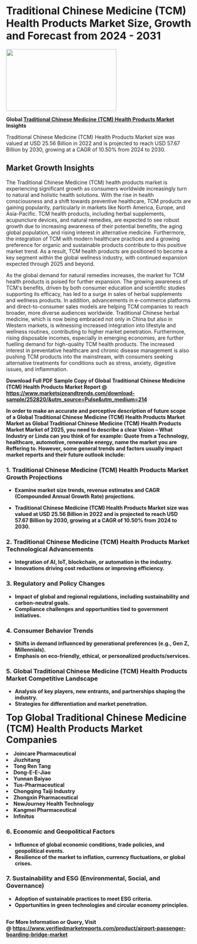<H1>Traditional Chinese Medicine (TCM) Health Products Market Size, Growth and Forecast from 2024 - 2031</H1><img class="aligncenter size-medium wp-image-584254" src="https://thirdeyenews.in/wp-content/uploads/2024/09/Global-Market-Research-300x168.jpeg" alt="" width="300" height="168" /><p><strong>Global&nbsp;<a href="https://www.marketsizeandtrends.com/download-sample/252820/&amp;utm_source=Pulse&amp;utm_medium=214">Traditional Chinese Medicine (TCM) Health Products Market</a> Insights</strong></p><p>Traditional Chinese Medicine (TCM) Health Products Market size was valued at USD 25.56 Billion in 2022 and is projected to reach USD 57.67 Billion by 2030, growing at a CAGR of 10.50% from 2024 to 2030.</p><p><h2>Market Growth Insights</h2> <p>The Traditional Chinese Medicine (TCM) health products market is experiencing significant growth as consumers worldwide increasingly turn to natural and holistic health solutions. With the rise in health consciousness and a shift towards preventive healthcare, TCM products are gaining popularity, particularly in markets like North America, Europe, and Asia-Pacific. TCM health products, including herbal supplements, acupuncture devices, and natural remedies, are expected to see robust growth due to increasing awareness of their potential benefits, the aging global population, and rising interest in alternative medicine. Furthermore, the integration of TCM with modern healthcare practices and a growing preference for organic and sustainable products contribute to this positive market trend. As a result, TCM health products are positioned to become a key segment within the global wellness industry, with continued expansion expected through 2025 and beyond.</p> <p><strong></strong></p> <p>As the global demand for natural remedies increases, the market for TCM health products is poised for further expansion. The growing awareness of TCM's benefits, driven by both consumer education and scientific studies supporting its efficacy, has led to a surge in sales of herbal supplements and wellness products. In addition, advancements in e-commerce platforms and direct-to-consumer sales models are helping TCM companies to reach broader, more diverse audiences worldwide. Traditional Chinese herbal medicine, which is now being embraced not only in China but also in Western markets, is witnessing increased integration into lifestyle and wellness routines, contributing to higher market penetration. Furthermore, rising disposable incomes, especially in emerging economies, are further fuelling demand for high-quality TCM health products. The increased interest in preventative healthcare and chronic disease management is also pushing TCM products into the mainstream, with consumers seeking alternative treatments for conditions such as stress, anxiety, digestive issues, and inflammation.</p> <p><strong></p><p><span class=""><strong>Download Full PDF Sample Copy of Global Traditional Chinese Medicine (TCM) Health Products Market Report</strong> @ <a href="https://www.marketsizeandtrends.com/download-sample/252820/&amp;utm_source=Pulse&amp;utm_medium=214" target="_blank">https://www.marketsizeandtrends.com/download-sample/252820/&amp;utm_source=Pulse&amp;utm_medium=214</a></span></p><p>In order to make an accurate and perceptive description of future scope of a Global&nbsp;Traditional Chinese Medicine (TCM) Health Products Market Market as Global&nbsp;Traditional Chinese Medicine (TCM) Health Products Market Market of 2025, you need to describe a clear Vision &ndash; What Industry or Linda can you think of for example: Quote from a Technology, healthcare, automotive, renewable energy, name the market you are Reffering to. However, some general trends and factors usually impact market reports and their future outlook include:</p><h3>1.&nbsp;<strong>Traditional Chinese Medicine (TCM) Health Products Market Growth Projections</strong></h3><ul><li>Examine market size trends, revenue estimates and CAGR (Compounded Annual Growth Rate) projections.</li><li><p>Traditional Chinese Medicine (TCM) Health Products Market size was valued at USD 25.56 Billion in 2022 and is projected to reach USD 57.67 Billion by 2030, growing at a CAGR of 10.50% from 2024 to 2030.</p></li></ul><h3>2.&nbsp;<strong>Traditional Chinese Medicine (TCM) Health Products Market Technological Advancements</strong></h3><ul><li>Integration of AI, IoT, blockchain, or automation in the industry.</li><li>Innovations driving cost reductions or improving efficiency.</li></ul><h3>3.&nbsp;<strong>Regulatory and Policy Changes</strong></h3><ul><li>Impact of global and regional regulations, including sustainability and carbon-neutral goals.</li><li>Compliance challenges and opportunities tied to government initiatives.</li></ul><h3>4.&nbsp;<strong>Consumer Behavior Trends</strong></h3><ul><li>Shifts in demand influenced by generational preferences (e.g., Gen Z, Millennials).</li><li>Emphasis on eco-friendly, ethical, or personalized products/services.</li></ul><h3>5.&nbsp;<strong>Global Traditional Chinese Medicine (TCM) Health Products Market Competitive Landscape</strong></h3><ul><li>Analysis of key players, new entrants, and partnerships shaping the industry.</li><li>Strategies for differentiation and market penetration.</li></ul><p data-pm-slice="1 1 []"><span style="color: inherit; font-family: inherit; font-size: 25px;">Top Global Traditional Chinese Medicine (TCM) Health Products Market Companies</span></p><div class="" data-test-id=""><p><li>Joincare Pharmaceutical</li><li> Jiuzhitang</li><li> Tong Ren Tang</li><li> Dong-E-E-Jiao</li><li> Yunnan Baiyao</li><li> Tus-Pharmaceutical</li><li> Chongqing Taiji Industry</li><li> Zhongxin Pharmaceutical</li><li> NewJourney Health Technology</li><li> Kangmei Pharmaceutical</li><li> Infinitus</li></p></div><h3>6.&nbsp;<strong>Economic and Geopolitical Factors</strong></h3><ul><li>Influence of global economic conditions, trade policies, and geopolitical events.</li><li>Resilience of the market to inflation, currency fluctuations, or global crises.</li></ul><h3>7.&nbsp;<strong>Sustainability and ESG (Environmental, Social, and Governance)</strong></h3><ul><li>Adoption of sustainable practices to meet ESG criteria.</li><li>Opportunities in green technologies and circular economy principles.</li></ul><h2><strong style="font-size: 14px;">For More Information or Query, Visit @&nbsp;</strong><a style="background-color: #ffffff; font-size: 14px;" href="https://www.marketsizeandtrends.com/report/traditional-chinese-medicine-tcm-health-products-market/" target="_blank">https://www.verifiedmarketreports.com/product/airport-passenger-boarding-bridge-market</a></h2>
